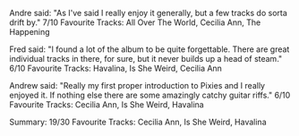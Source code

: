 Andre said:
"As I've said I really enjoy it generally, but a few tracks do sorta drift by."
7/10
Favourite Tracks: All Over The World, Cecilia Ann, The Happening

Fred said:
"I found a lot of the album to be quite forgettable. There are great individual tracks in there, for sure, but it never builds up a head of steam."
6/10
Favourite Tracks: Havalina, Is She Weird, Cecilia Ann

Andrew said:
"Really my first proper introduction to Pixies and I really enjoyed it. If nothing else there are some amazingly catchy guitar riffs."
6/10
Favourite Tracks: Cecilia Ann, Is She Weird, Havalina

Summary:
19/30
Favourite Tracks: Cecilia Ann, Is She Weird, Havalina
